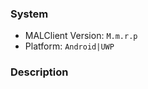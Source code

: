 <!--
Asking a question?
------------------
Please first make sure that your question hasn't already been answered on
github or discord server.

Requesting a new feature?
-------------------------
Describe what do you need.

If it's a question or feature, delete all the text and then write.

Reporting a bug?
----------------
First, replace the values in quotes below:
-->
### System

* MALClient Version: `M.m.r.p` 
* Platform: `Android|UWP`
<!--
Example:

* MALClient Version: `5.4.4.0`
* Platform: `UWP`

-->

### Description

<!-- 
    and then describe the issue with as much detail as possible and clear steps
    to reproduce. Write it below this line. -->
	
